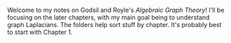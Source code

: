 Welcome to my notes on Godsil and Royle's <em>Algebraic Graph Theory</em>! I'll be focusing on the later chapters, with my main goal being to understand graph Laplacians. The folders help sort stuff by chapter. It's probably best to start with Chapter 1.